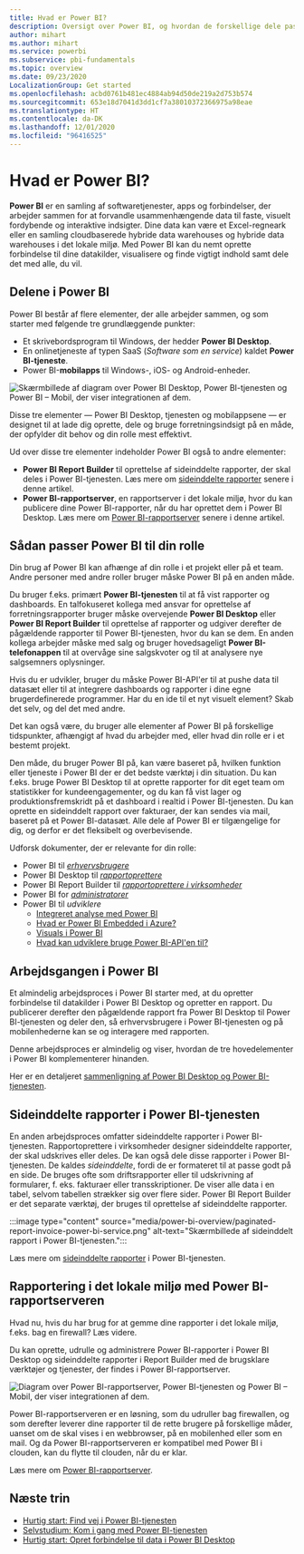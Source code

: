```yaml
---
title: Hvad er Power BI?
description: Oversigt over Power BI, og hvordan de forskellige dele passer sammen – Power BI Desktop, Power BI-tjeneste, Power BI Mobil, rapportserver og Power BI Embedded.
author: mihart
ms.author: mihart
ms.service: powerbi
ms.subservice: pbi-fundamentals
ms.topic: overview
ms.date: 09/23/2020
LocalizationGroup: Get started
ms.openlocfilehash: acbd0761b481ec4884ab94d50de219a2d753b574
ms.sourcegitcommit: 653e18d7041d3dd1cf7a38010372366975a98eae
ms.translationtype: HT
ms.contentlocale: da-DK
ms.lasthandoff: 12/01/2020
ms.locfileid: "96416525"
---
```

# <a name="what-is-power-bi"></a>Hvad er Power BI?
**Power BI** er en samling af softwaretjenester, apps og forbindelser, der arbejder sammen for at forvandle usammenhængende data til faste, visuelt fordybende og interaktive indsigter. Dine data kan være et Excel-regneark eller en samling cloudbaserede hybride data warehouses og hybride data warehouses i det lokale miljø. Med Power BI kan du nemt oprette forbindelse til dine datakilder, visualisere og finde vigtigt indhold samt dele det med alle, du vil.

## <a name="the-parts-of-power-bi"></a>Delene i Power BI
Power BI består af flere elementer, der alle arbejder sammen, og som starter med følgende tre grundlæggende punkter: 
- Et skrivebordsprogram til Windows, der hedder **Power BI Desktop**.
- En onlinetjeneste af typen SaaS (*Software som en service*) kaldet **Power BI-tjeneste**. 
- Power BI-**mobilapps** til Windows-, iOS- og Android-enheder.

![Skærmbillede af diagram over Power BI Desktop, Power BI-tjenesten og Power BI – Mobil, der viser integrationen af dem.](media/power-bi-overview/power-bi-overview-blocks.png)

Disse tre elementer &mdash; Power BI Desktop, tjenesten og mobilappsene &mdash; er designet til at lade dig oprette, dele og bruge forretningsindsigt på en måde, der opfylder dit behov og din rolle mest effektivt.

Ud over disse tre elementer indeholder Power BI også to andre elementer:

- **Power BI Report Builder** til oprettelse af sideinddelte rapporter, der skal deles i Power BI-tjenesten. Læs mere om [sideinddelte rapporter](#paginated-reports-in-the-power-bi-service) senere i denne artikel.
- **Power BI-rapportserver**, en rapportserver i det lokale miljø, hvor du kan publicere dine Power BI-rapporter, når du har oprettet dem i Power BI Desktop. Læs mere om [Power BI-rapportserver](#on-premises-reporting-with-power-bi-report-server) senere i denne artikel.

## <a name="how-power-bi-matches-your-role"></a>Sådan passer Power BI til din rolle
Din brug af Power BI kan afhænge af din rolle i et projekt eller på et team. Andre personer med andre roller bruger måske Power BI på en anden måde.

Du bruger f.eks. primært **Power BI-tjenesten** til at få vist rapporter og dashboards. En talfokuseret kollega med ansvar for oprettelse af forretningsrapporter bruger måske overvejende **Power BI Desktop** eller **Power BI Report Builder** til oprettelse af rapporter og udgiver derefter de pågældende rapporter til Power BI-tjenesten, hvor du kan se dem. En anden kollega arbejder måske med salg og bruger hovedsageligt **Power BI-telefonappen** til at overvåge sine salgskvoter og til at analysere nye salgsemners oplysninger.

Hvis du er udvikler, bruger du måske Power BI-API'er til at pushe data til datasæt eller til at integrere dashboards og rapporter i dine egne brugerdefinerede programmer. Har du en ide til et nyt visuelt element? Skab det selv, og del det med andre.  

Det kan også være, du bruger alle elementer af Power BI på forskellige tidspunkter, afhængigt af hvad du arbejder med, eller hvad din rolle er i et bestemt projekt.

Den måde, du bruger Power BI på, kan være baseret på, hvilken funktion eller tjeneste i Power BI der er det bedste værktøj i din situation. Du kan f.eks. bruge Power BI Desktop til at oprette rapporter for dit eget team om statistikker for kundeengagementer, og du kan få vist lager og produktionsfremskridt på et dashboard i realtid i Power BI-tjenesten. Du kan oprette en sideinddelt rapport over fakturaer, der kan sendes via mail, baseret på et Power BI-datasæt. Alle dele af Power BI er tilgængelige for dig, og derfor er det fleksibelt og overbevisende.

Udforsk dokumenter, der er relevante for din rolle:
- Power BI til [*erhvervsbrugere*](../consumer/end-user-consumer.md)
- Power BI Desktop til [*rapportoprettere*](desktop-what-is-desktop.md)
- Power BI Report Builder til [*rapportoprettere i virksomheder*](../paginated-reports/paginated-reports-report-builder-power-bi.md)
- Power BI for [*administratorer*](../admin/service-admin-administering-power-bi-in-your-organization.md)
- Power BI til *udviklere*
    * [Integreret analyse med Power BI](../developer/embedded/embedding.md)
    * [Hvad er Power BI Embedded i Azure?](../developer/embedded/azure-pbie-what-is-power-bi-embedded.md)
    * [Visuals i Power BI](../developer/visuals/power-bi-custom-visuals.md)
    * [Hvad kan udviklere bruge Power BI-API'en til?](../developer/automation/overview-of-power-bi-rest-api.md)

## <a name="the-flow-of-work-in-power-bi"></a>Arbejdsgangen i Power BI
Et almindelig arbejdsproces i Power BI starter med, at du opretter forbindelse til datakilder i Power BI Desktop og opretter en rapport. Du publicerer derefter den pågældende rapport fra Power BI Desktop til Power BI-tjenesten og deler den, så erhvervsbrugere i Power BI-tjenesten og på mobilenhederne kan se og interagere med rapporten.

Denne arbejdsproces er almindelig og viser, hvordan de tre hovedelementer i Power BI komplementerer hinanden.

Her er en detaljeret [sammenligning af Power BI Desktop og Power BI-tjenesten](../fundamentals/service-service-vs-desktop.md).

## <a name="paginated-reports-in-the-power-bi-service"></a>Sideinddelte rapporter i Power BI-tjenesten

En anden arbejdsproces omfatter sideinddelte rapporter i Power BI-tjenesten. Rapportoprettere i virksomheder designer sideinddelte rapporter, der skal udskrives eller deles. De kan også dele disse rapporter i Power BI-tjenesten. De kaldes *sideinddelte*, fordi de er formateret til at passe godt på en side. De bruges ofte som driftsrapporter eller til udskrivning af formularer, f. eks. fakturaer eller transskriptioner. De viser alle data i en tabel, selvom tabellen strækker sig over flere sider. Power BI Report Builder er det separate værktøj, der bruges til oprettelse af sideinddelte rapporter.

:::image type="content" source="media/power-bi-overview/paginated-report-invoice-power-bi-service.png" alt-text="Skærmbillede af sideinddelt rapport i Power BI-tjenesten.":::

Læs mere om [sideinddelte rapporter](../paginated-reports/paginated-reports-report-builder-power-bi.md) i Power BI-tjenesten.

## <a name="on-premises-reporting-with-power-bi-report-server"></a>Rapportering i det lokale miljø med Power BI-rapportserveren

Hvad nu, hvis du har brug for at gemme dine rapporter i det lokale miljø, f.eks. bag en firewall?  Læs videre.

Du kan oprette, udrulle og administrere Power BI-rapporter i Power BI Desktop og sideinddelte rapporter i Report Builder med de brugsklare værktøjer og tjenester, der findes i Power BI-rapportserver.

![Diagram over Power BI-rapportserver, Power BI-tjenesten og Power BI – Mobil, der viser integrationen af dem.](media/power-bi-overview/power-bi-report-server2.png)

Power BI-rapportserveren er en løsning, som du udruller bag firewallen, og som derefter leverer dine rapporter til de rette brugere på forskellige måder, uanset om de skal vises i en webbrowser, på en mobilenhed eller som en mail. Og da Power BI-rapportserveren er kompatibel med Power BI i clouden, kan du flytte til clouden, når du er klar. 

Læs mere om [Power BI-rapportserver](../report-server/get-started.md).

## <a name="next-steps"></a>Næste trin
- [Hurtig start: Find vej i Power BI-tjenesten](../consumer/end-user-experience.md)   
- [Selvstudium: Kom i gang med Power BI-tjenesten](service-get-started.md)
- [Hurtig start: Opret forbindelse til data i Power BI Desktop](../connect-data/desktop-quickstart-connect-to-data.md)
